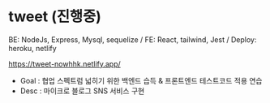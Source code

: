 # tweet (진행중)
BE: NodeJs, Express, Mysql, sequelize / FE: React, tailwind, Jest / Deploy: heroku, netlify

https://tweet-nowhhk.netlify.app/


- Goal :  협업 스펙트럼 넓히기 위한 백엔드 습득 & 프론트엔드 테스트코드 적용 연습
- Desc :  마이크로 블로그 SNS 서비스 구현
